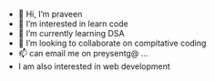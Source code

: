 - 👋 Hi, I’m praveen 
- 👀 I’m interested in learn code
- 🌱 I’m currently learning DSA
- 💞️ I’m looking to collaborate on compitative coding
- 📫 can email me on preysentg@ ...
- I am also interested in web development
